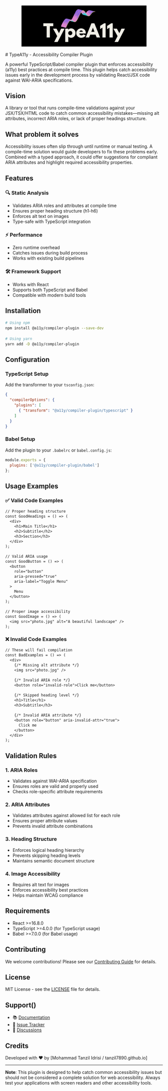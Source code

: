 <p align="center">
  <img src="./assets/typea11y.png" alt="TypeA11y Logo" width="400"/>
</p>
# TypeA11y - Accessibility Compiler Plugin

A powerful TypeScript/Babel compiler plugin that enforces accessibility (a11y) best practices at compile time. This plugin helps catch accessibility issues early in the development process by validating React/JSX code against WAI-ARIA specifications.



## Vision
A library or tool that runs compile-time validations against your JSX/TSX/HTML code to catch common accessibility mistakes—missing alt attributes, incorrect ARIA roles, or lack of proper headings structure.

## What problem it solves 
Accessibility issues often slip through until runtime or manual testing. A compile-time solution would guide developers to fix these problems early. Combined with a typed approach, it could offer suggestions for compliant ARIA attributes and highlight required accessibility properties.

## Features

### 🔍 Static Analysis
- Validates ARIA roles and attributes at compile time
- Ensures proper heading structure (h1-h6)
- Enforces alt text on images
- Type-safe with TypeScript integration

### ⚡ Performance
- Zero runtime overhead
- Catches issues during build process
- Works with existing build pipelines

### 🛠 Framework Support
- Works with React
- Supports both TypeScript and Babel
- Compatible with modern build tools

## Installation

```bash
# Using npm
npm install @a11y/compiler-plugin --save-dev

# Using yarn
yarn add -D @a11y/compiler-plugin
```

## Configuration

### TypeScript Setup

Add the transformer to your `tsconfig.json`:

```json
{
  "compilerOptions": {
    "plugins": [
      { "transform": "@a11y/compiler-plugin/typescript" }
    ]
  }
}
```

### Babel Setup

Add the plugin to your `.babelrc` or `babel.config.js`:

```javascript
module.exports = {
  plugins: ['@a11y/compiler-plugin/babel']
};
```

## Usage Examples

### ✅ Valid Code Examples

```tsx
// Proper heading structure
const GoodHeadings = () => (
  <div>
    <h1>Main Title</h1>
    <h2>Subtitle</h2>
    <h3>Section</h3>
  </div>
);

// Valid ARIA usage
const GoodButton = () => (
  <button 
    role="button"
    aria-pressed="true"
    aria-label="Toggle Menu"
  >
    Menu
  </button>
);

// Proper image accessibility
const GoodImage = () => (
  <img src="photo.jpg" alt="A beautiful landscape" />
);
```

### ❌ Invalid Code Examples

```tsx
// These will fail compilation
const BadExamples = () => (
  <div>
    {/* Missing alt attribute */}
    <img src="photo.jpg" />

    {/* Invalid ARIA role */}
    <button role="invalid-role">Click me</button>

    {/* Skipped heading level */}
    <h1>Title</h1>
    <h3>Subtitle</h3>

    {/* Invalid ARIA attribute */}
    <button role="button" aria-invalid-attr="true">
      Click me
    </button>
  </div>
);
```

## Validation Rules

### 1. ARIA Roles
- Validates against WAI-ARIA specification
- Ensures roles are valid and properly used
- Checks role-specific attribute requirements

### 2. ARIA Attributes
- Validates attributes against allowed list for each role
- Ensures proper attribute values
- Prevents invalid attribute combinations

### 3. Heading Structure
- Enforces logical heading hierarchy
- Prevents skipping heading levels
- Maintains semantic document structure

### 4. Image Accessibility
- Requires alt text for images
- Enforces accessibility best practices
- Helps maintain WCAG compliance

## Requirements

- React >=16.8.0
- TypeScript >=4.0.0 (for TypeScript usage)
- Babel >=7.0.0 (for Babel usage)

## Contributing

We welcome contributions! Please see our [Contributing Guide](CONTRIBUTING.md) for details.

## License

MIT License - see the [LICENSE](LICENSE) file for details.

## Support()

- 📚 [Documentation](docs/README.md)
- 🐛 [Issue Tracker](https://github.com/tanzil7890/TypeA11y/issues)
- 💬 [Discussions](https://github.com/tanzil7890/TypeA11y/discussions)

## Credits

Developed with ❤️ by [Mohammad Tanzil Idrisi / tanzil7890.github.io]

---

**Note**: This plugin is designed to help catch common accessibility issues but should not be considered a complete solution for web accessibility. Always test your applications with screen readers and other accessibility tools. 